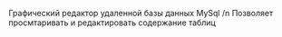 Графический редактор удаленной базы данных MySql /n
Позволяет просмтаривать и редактировать содержание таблиц
